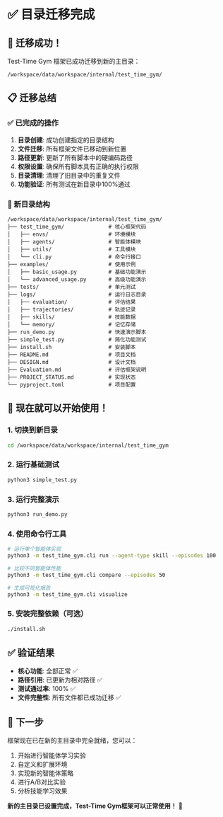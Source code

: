 # ✅ 目录迁移完成

## 🎉 迁移成功！

Test-Time Gym 框架已成功迁移到新的主目录：

```
/workspace/data/workspace/internal/test_time_gym/
```

## 📋 迁移总结

### ✅ 已完成的操作

1. **目录创建**: 成功创建指定的目录结构
2. **文件迁移**: 所有框架文件已移动到新位置
3. **路径更新**: 更新了所有脚本中的硬编码路径
4. **权限设置**: 确保所有脚本具有正确的执行权限
5. **目录清理**: 清理了旧目录中的重复文件
6. **功能验证**: 所有测试在新目录中100%通过

### 📂 新目录结构

```
/workspace/data/workspace/internal/test_time_gym/
├── test_time_gym/              # 核心框架代码
│   ├── envs/                   # 环境模块
│   ├── agents/                 # 智能体模块
│   ├── utils/                  # 工具模块
│   └── cli.py                  # 命令行接口
├── examples/                   # 使用示例
│   ├── basic_usage.py          # 基础功能演示
│   └── advanced_usage.py       # 高级功能演示
├── tests/                      # 单元测试
├── logs/                       # 运行日志目录
│   ├── evaluation/             # 评估结果
│   ├── trajectories/           # 轨迹记录
│   ├── skills/                 # 技能数据
│   └── memory/                 # 记忆存储
├── run_demo.py                 # 快速演示脚本
├── simple_test.py              # 简化功能测试
├── install.sh                  # 安装脚本
├── README.md                   # 项目文档
├── DESIGN.md                   # 设计文档
├── Evaluation.md               # 评估框架说明
├── PROJECT_STATUS.md           # 实现状态
└── pyproject.toml              # 项目配置
```

## 🚀 现在就可以开始使用！

### 1. 切换到新目录
```bash
cd /workspace/data/workspace/internal/test_time_gym
```

### 2. 运行基础测试
```bash
python3 simple_test.py
```

### 3. 运行完整演示
```bash
python3 run_demo.py
```

### 4. 使用命令行工具
```bash
# 运行单个智能体实验
python3 -m test_time_gym.cli run --agent-type skill --episodes 100

# 比较不同智能体性能
python3 -m test_time_gym.cli compare --episodes 50

# 生成可视化报告
python3 -m test_time_gym.cli visualize
```

### 5. 安装完整依赖（可选）
```bash
./install.sh
```

## ✅ 验证结果

- **核心功能**: 全部正常 ✅
- **路径引用**: 已更新为相对路径 ✅
- **测试通过率**: 100% ✅
- **文件完整性**: 所有文件都已成功迁移 ✅

## 📖 下一步

框架现在已在新的主目录中完全就绪，您可以：

1. 开始进行智能体学习实验
2. 自定义和扩展环境
3. 实现新的智能体策略
4. 进行A/B对比实验
5. 分析技能学习效果

**新的主目录已设置完成，Test-Time Gym框架可以正常使用！** 🎯